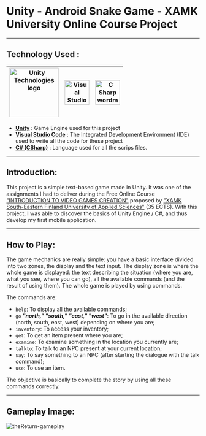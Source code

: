 # Unity - Android Snake Game - XAMK University Online Course Project

---
## Technology Used :

|<a title="Unity Technologies, Public domain, via Wikimedia Commons" href="https://commons.wikimedia.org/wiki/File:Unity_Technologies_logo.svg"><img width="128" alt="Unity Technologies logo" src="https://upload.wikimedia.org/wikipedia/commons/thumb/1/19/Unity_Technologies_logo.svg/128px-Unity_Technologies_logo.svg.png"></a>| <a title="Microsoft, Public domain, via Wikimedia Commons" href="https://commons.wikimedia.org/wiki/File:Visual_Studio_Code_1.35_icon.svg"><img width="64" alt="Visual Studio Code 1.35 icon" src="https://upload.wikimedia.org/wikipedia/commons/thumb/9/9a/Visual_Studio_Code_1.35_icon.svg/64px-Visual_Studio_Code_1.35_icon.svg.png"></a> | <a title="Jason Groce, Public domain, via Wikimedia Commons" href="https://commons.wikimedia.org/wiki/File:C_Sharp_wordmark.svg"><img width="64" alt="C Sharp wordmark" src="https://upload.wikimedia.org/wikipedia/commons/thumb/0/0d/C_Sharp_wordmark.svg/64px-C_Sharp_wordmark.svg.png"></a> 
|-|-|-|

- [**Unity**](https://unity.com/fr) : Game Engine used for this project
- [**Visual Studio Code**](https://code.visualstudio.com/) : The Integrated Development Environment (IDE) used to write all the code for these project
- [**C# (CSharp)**](https://fr.wikipedia.org/wiki/C_Sharp#:~:text=C%23%20est%20un%20langage%20de,ou%20des%20bibliothèques%20de%20classes.) : Language used for all the scrips files.

---
## Introduction: 

This project is a simple text-based game made in Unity. It was one of the assignments I had to deliver during the Free Online Course ["INTRODUCTION TO VIDEO GAMES CREATION"](https://cambridge-academy-of-gaming-and-innovation.teachable.com/p/introduction-to-video-games-creation) proposed by ["XAMK South-Eastern Finland University of Applied Sciences"](https://www.xamk.fi/en/frontpage/) (35 ECTS). With this project, I was able to discover the basics of Unity Engine / C#, and thus develop my first mobile application.

---
## How to Play: 

The game mechanics are really simple: you have a basic interface divided into two zones, the display and the text input. The display zone is where the whole game is displayed: the text describing the situation (where you are, what you see, where you can go), all the available commands (and the result of using them). The whole game is played by using commands.

The commands are:
- `help`: To display all the available commands;
- `go` ***"north," "south," "east," "west"***: To go in the available direction (north, south, east, west) depending on where you are;
- `inventory`: To access your inventory;
- `get`: To get an item present where you are;
- `examine`: To examine something in the location you currently are;
- `talkto`: To talk to an NPC present at your current location;
- `say`: To say something to an NPC (after starting the dialogue with the talk command);
- `use`: To use an item.

The objective is basically to complete the story by using all these commands correctly.

---
## Gameplay Image: 

![theReturn-gameplay](https://github.com/Ralh19/TheReturn/assets/145393792/26cb1340-2099-405a-ae91-dbcad50c3f97)
